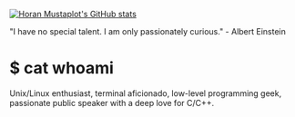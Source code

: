 [![Horan Mustaplot's GitHub stats](https://github-readme-stats.vercel.app/api?username=horanmustaplot)](https://github.com/horanmustaplot/github-readme-stats)

"I have no special talent. I am only passionately curious." - Albert Einstein

# $ cat whoami

Unix/Linux enthusiast, terminal aficionado, low-level programming geek, passionate public speaker with a deep love for C/C++.
